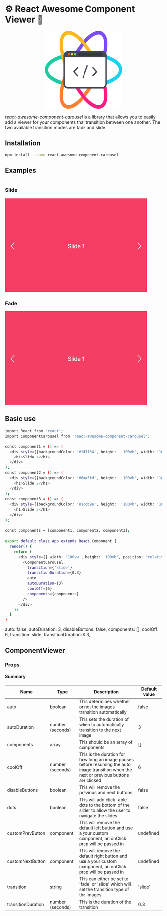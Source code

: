 # ⚙️ React Awesome Component Viewer 🌈
<div align="center">
  <a href="https://github.com/mikeham98/react-awesome-component-carousel">
    <img width="250" height="250" src="https://raw.githubusercontent.com/mikeham98/react-awesome-component-carousel/master/assets/react-awesome-component-carousel.svg?sanitize=true">
  </a>
</div>

*react-awesome-component-carousel* is a library that allows you to easily add a viewer for your components that transition between one another. The two available transition modes are fade and slide.

## Installation
```bash
npm install --save react-awesome-component-carousel
```

## Examples
<div>
<div style="display: inline-block; margin-right: 20px;">
<h3>Slide</h3>
<img src="https://raw.githubusercontent.com/mikeham98/react-awesome-component-carousel/master/assets/slide.gif" height="300">
</div>

<div style="display: inline-block; margin-right: 20px;">
<h3>Fade</h3>
<img src="https://raw.githubusercontent.com/mikeham98/react-awesome-component-carousel/master/assets/fade.gif" height="300">
</div>
</div>

## Basic use
```bash
import React from 'react';
import ComponentCarousel from 'react-awesome-component-carousel';

const component1 = () => (
  <div style={{backgroundColor: '#fd3164', height:  '100vh', width: '100vw'}}>
    <h1>Slide 1</h1>
  </div>
);
const component2 = () => (
  <div style={{backgroundColor: '#80a5fd', height:  '100vh', width: '100vw'}}>
    <h1>Slide 2</h1>
  </div>
);
const component3 = () => (
  <div style={{backgroundColor: '#1ccb9e', height:  '100vh', width: '100vw'}}>
    <h1>Slide 3</h1>
  </div>
);

const components = [component1, component2, component3];

export default class App extends React.Component {
  render() {
    return (
      <div style={{ width: '100vw', height: '100vh', position: 'relative', overflow: 'hidden' }}>
        <ComponentCarousel
          transition={'slide'}
          transitionDuration={0.3}
          auto
          autoDuration={3}
          coolOff={6}
          components={components}
        />
      </div>
    );
  }
}
```


  auto: false,
  autoDuration: 3,
  disableButtons: false,
  components: [],
  coolOff: 6,
  transition: slide,
  transitionDuration: 0.3,


## ComponentViewer
### Props
#### Summary
|Name                   |Type         |Description                                                                   |Default value |
|-----------------------|-------------|------------------------------------------------------------------------------|--------------|
|auto                   |boolean      |This determines whether or not the images transition automatically            |false         |
|autoDuration           |number (seconds)      |This sets the duration of when to automatically transition to the next image  |3         |
|components                |array       |This should be an array of components  |[]         |
|coolOff                |number (seconds)       |This is the duration for how long an image pauses before resuming the auto image transition when the next or previous buttons are clicked  |6         |
|disableButtons         |boolean      |This will remove the previous and next buttons  |false         |
|dots         |boolean      |This will add click-able dots to the bottom of the slider to allow the user to navigate the slides  |false         |
|customPrevButton       |component    |This will remove the default left button and use a your custom component, an onClick prop will be passed in  |undefined         |
|customNextButton       |component    |This will remove the default right button and use a your custom component, an onClick prop will be passed in  |undefined         |
|transition             |string       |This can either be set to 'fade' or 'slide' which will set the transition type of the images |'slide'         |
|transitionDuration     |number (seconds)       |This is the duration of the transition  |0.3         |